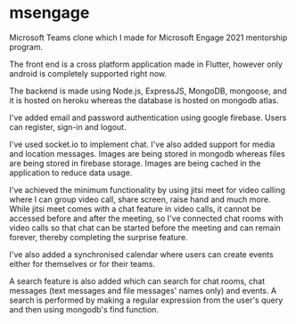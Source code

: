 # msengage
Microsoft Teams clone which I made for Microsoft Engage 2021 mentorship program.

The front end is a cross platform application made in Flutter, however only android is completely supported right now.

The backend is made using Node.js, ExpressJS, MongoDB, mongoose, and it is hosted on heroku whereas the database is hosted on mongodb atlas.

I've added email and password authentication using google firebase. Users can register, sign-in and logout.

I've used socket.io to implement chat. I've also added support for media and location messages. Images are being stored in mongodb whereas files are being stored in firebase storage. Images are being cached in the application to reduce data usage.

I've achieved the minimum functionality by using jitsi meet for video calling where I can group video call, share screen, raise hand and much more. While jitsi meet comes with a chat feature in video calls, it cannot be accessed before and after the meeting, so I've connected chat rooms with video calls so that chat can be started before the meeting and can remain forever, thereby completing the surprise feature.

I've also added a synchronised calendar where users can create events either for themselves or for their teams.

A search feature is also added which can search for chat rooms, chat messages (text messages and file messages' names only) and events. A search is performed by making a regular expression from the user's query and then using mongodb's find function.

